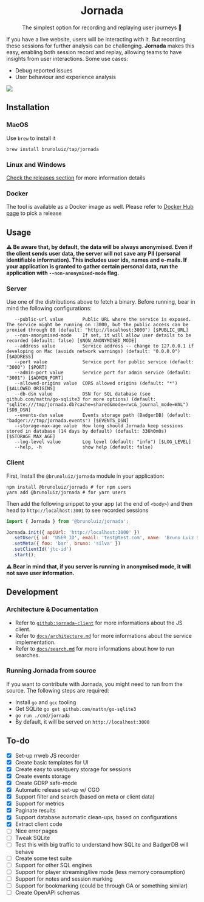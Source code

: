 <h1 align="center">
  Jornada
</h1>

<p align="center">
  The simplest option for recording and replaying user journeys 🎯
</p>

If you have a live website, users will be interacting with it. But recording these sessions for further analysis can be challenging.
**Jornada** makes this easy, enabling both session record and replay, allowing teams to have insights from user interactions. Some use cases:

- Debug reported issues
- User behaviour and experience analysis

![](./docs/demo.gif)


## Installation

### MacOS

Use `brew` to install it

```
brew install brunoluiz/tap/jornada
```

### Linux and Windows

[Check the releases section](https://github.com/brunoluiz/jornada/releases) for more information details 

### Docker

The tool is available as a Docker image as well. Please refer to [Docker Hub page](https://hub.docker.com/r/brunoluiz/jornada/tags) to pick a release

## Usage

**⚠️ Be aware that, by default, the data will be always anonymised. Even if the client sends user data, the server will not save any PII (personal 
identifiable information). This includes user ids, names and e-mails. If your application is granted to gather certain personal data, 
run the application with `--non-anonymised-mode` flag.**

### Server

Use one of the distributions above to fetch a binary. Before running, bear in mind the following configurations:

```
   --public-url value       Public URL where the service is exposed. The service might be running on :3000, but the public access can be proxied through 80 (default: "http://localhost:3000") [$PUBLIC_URL]
   --non-anonymised-mode    If set, it will allow user details to be recorded (default: false) [$NON_ANONYMISED_MODE]
   --address value          Service address -- change to 127.0.0.1 if developing on Mac (avoids network warnings) (default: "0.0.0.0") [$ADDRESS]
   --port value             Service port for public service (default: "3000") [$PORT]
   --admin-port value       Service port for admin service (default: "3001") [$ADMIN_PORT]
   --allowed-origins value  CORS allowed origins (default: "*") [$ALLOWED_ORIGINS]
   --db-dsn value           DSN for SQL database (see github.com/mattn/go-sqlite3 for more options) (default: "sqlite:///tmp/jornada.db?cache=shared&mode=rwc&_journal_mode=WAL") [$DB_DSN]
   --events-dsn value       Events storage path (BadgerDB) (default: "badger:///tmp/jornada.events") [$EVENTS_DSN]
   --storage-max-age value  How long should Jornada keep sessions stored in database (14 days by default) (default: 336h0m0s) [$STORAGE_MAX_AGE]
   --log-level value        Log level (default: "info") [$LOG_LEVEL]
   --help, -h               show help (default: false)
```

### Client

First, Install the `@brunoluiz/jornada` module in your application:

```
npm install @brunoluiz/jornada # for npm users
yarn add @brunoluiz/jornada # for yarn users
```

Then add the following snippet to your app (at the end of `<body>`) and then head to `http://localhost:3001` to see recorded sessions

```js
import { Jornada } from '@brunoluiz/jornada';

Jornada.init({ apiUrl: 'http://localhost:3000' })
  .setUser({ id: 'USER_ID', email: 'test@test.com', name: 'Bruno Luiz Silva' })
  .setMeta({ foo: 'bar', bruno: 'silva' })
  .setClientId('jtc-id')
  .start();
```

**⚠️ Bear in mind that, if you server is running in anonymised mode, it will not save user information.**

## Development

### Architecture & Documentation

- Refer to [`github:jornada-client`](https://github.com/brunoluiz/jornada-client) for more informations about the JS client.
- Refer to [`docs/architecture.md`](./docs/architecture.md) for more informations about the service implementation.
- Refer to [`docs/search.md`](./docs/search.md) for more informations about how to run searches.

### Running Jornada from source

If you want to contribute with Jornada, you might need to run from the source. The following steps are required:

- Install `go` and `gcc` tooling
- Get SQLite `go get github.com/mattn/go-sqlite3`
- `go run ./cmd/jornada`
- By default, it will be served on `http://localhost:3000`

## To-do

- [x] Set-up rrweb JS recorder
- [x] Create basic templates for UI
- [x] Create easy to use/query storage for sessions
- [x] Create events storage
- [x] Create GDRP safe-mode
- [x] Automatic release set-up w/ CGO
- [x] Support filter and search (based on meta or client data)
- [x] Support for metrics
- [x] Paginate results
- [x] Support database automatic clean-ups, based on configurations
- [x] Extract client code
- [ ] Nice error pages
- [ ] Tweak SQLite
- [ ] Test this with big traffic to understand how SQLite and BadgerDB will behave
- [ ] Create some test suite
- [ ] Support for other SQL engines
- [ ] Support for player streaming/live mode (less memory consumption)
- [ ] Support for notes and session marking
- [ ] Support for bookmarking (could be through GA or something similar)
- [ ] Create OpenAPI schemas
